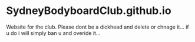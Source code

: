 # SydneyBodyboardClub.github.io
Website for the club. 
Please dont be a dickhead and delete or chnage it... if u do i will simply ban u and overide it...
